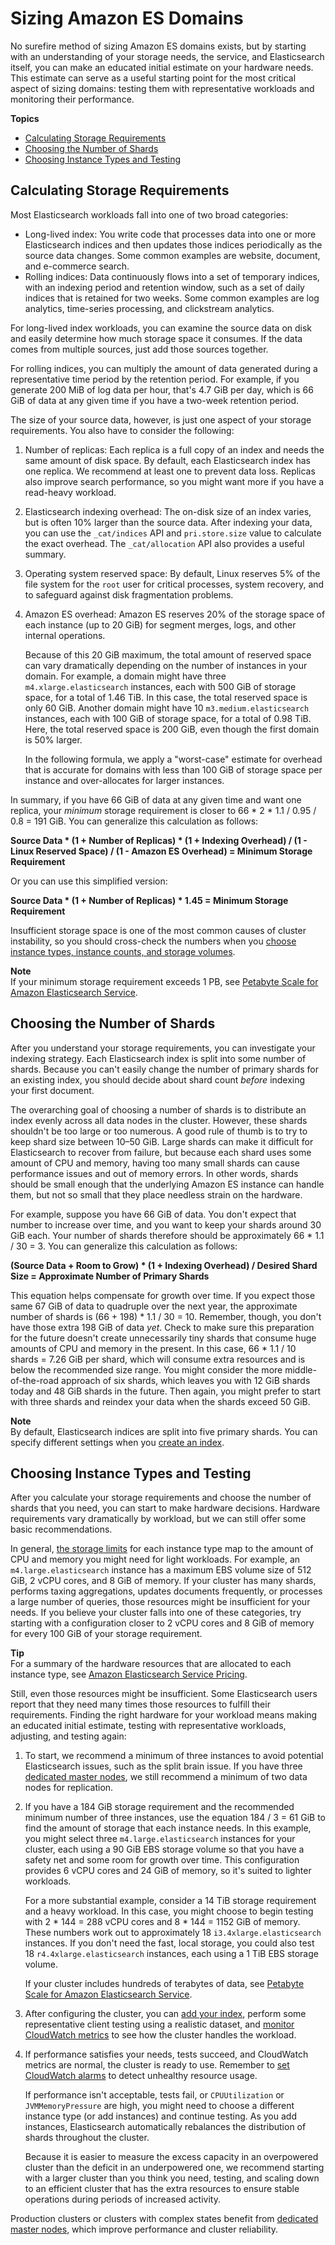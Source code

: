 # Sizing Amazon ES Domains<a name="sizing-domains"></a>

No surefire method of sizing Amazon ES domains exists, but by starting with an understanding of your storage needs, the service, and Elasticsearch itself, you can make an educated initial estimate on your hardware needs\. This estimate can serve as a useful starting point for the most critical aspect of sizing domains: testing them with representative workloads and monitoring their performance\.

**Topics**
+ [Calculating Storage Requirements](#aes-bp-storage)
+ [Choosing the Number of Shards](#aes-bp-sharding)
+ [Choosing Instance Types and Testing](#aes-bp-instances)

## Calculating Storage Requirements<a name="aes-bp-storage"></a>

Most Elasticsearch workloads fall into one of two broad categories:
+ Long\-lived index: You write code that processes data into one or more Elasticsearch indices and then updates those indices periodically as the source data changes\. Some common examples are website, document, and e\-commerce search\.
+ Rolling indices: Data continuously flows into a set of temporary indices, with an indexing period and retention window, such as a set of daily indices that is retained for two weeks\. Some common examples are log analytics, time\-series processing, and clickstream analytics\.

For long\-lived index workloads, you can examine the source data on disk and easily determine how much storage space it consumes\. If the data comes from multiple sources, just add those sources together\.

For rolling indices, you can multiply the amount of data generated during a representative time period by the retention period\. For example, if you generate 200 MiB of log data per hour, that's 4\.7 GiB per day, which is 66 GiB of data at any given time if you have a two\-week retention period\.

The size of your source data, however, is just one aspect of your storage requirements\. You also have to consider the following:

1. Number of replicas: Each replica is a full copy of an index and needs the same amount of disk space\. By default, each Elasticsearch index has one replica\. We recommend at least one to prevent data loss\. Replicas also improve search performance, so you might want more if you have a read\-heavy workload\.

1. Elasticsearch indexing overhead: The on\-disk size of an index varies, but is often 10% larger than the source data\. After indexing your data, you can use the `_cat/indices` API and `pri.store.size` value to calculate the exact overhead\. The `_cat/allocation` API also provides a useful summary\.

1. Operating system reserved space: By default, Linux reserves 5% of the file system for the `root` user for critical processes, system recovery, and to safeguard against disk fragmentation problems\.

1. Amazon ES overhead: Amazon ES reserves 20% of the storage space of each instance \(up to 20 GiB\) for segment merges, logs, and other internal operations\.

   Because of this 20 GiB maximum, the total amount of reserved space can vary dramatically depending on the number of instances in your domain\. For example, a domain might have three `m4.xlarge.elasticsearch` instances, each with 500 GiB of storage space, for a total of 1\.46 TiB\. In this case, the total reserved space is only 60 GiB\. Another domain might have 10 `m3.medium.elasticsearch` instances, each with 100 GiB of storage space, for a total of 0\.98 TiB\. Here, the total reserved space is 200 GiB, even though the first domain is 50% larger\.

   In the following formula, we apply a "worst\-case" estimate for overhead that is accurate for domains with less than 100 GiB of storage space per instance and over\-allocates for larger instances\.

In summary, if you have 66 GiB of data at any given time and want one replica, your *minimum* storage requirement is closer to 66 \* 2 \* 1\.1 / 0\.95 / 0\.8 = 191 GiB\. You can generalize this calculation as follows:

**Source Data \* \(1 \+ Number of Replicas\) \* \(1 \+ Indexing Overhead\) / \(1 \- Linux Reserved Space\) / \(1 \- Amazon ES Overhead\) = Minimum Storage Requirement**

Or you can use this simplified version:

**Source Data \* \(1 \+ Number of Replicas\) \* 1\.45 = Minimum Storage Requirement**

Insufficient storage space is one of the most common causes of cluster instability, so you should cross\-check the numbers when you [choose instance types, instance counts, and storage volumes](#aes-bp-instances)\.

**Note**  
If your minimum storage requirement exceeds 1 PB, see [Petabyte Scale for Amazon Elasticsearch Service](petabyte-scale.md)\.

## Choosing the Number of Shards<a name="aes-bp-sharding"></a>

After you understand your storage requirements, you can investigate your indexing strategy\. Each Elasticsearch index is split into some number of shards\. Because you can't easily change the number of primary shards for an existing index, you should decide about shard count *before* indexing your first document\.

The overarching goal of choosing a number of shards is to distribute an index evenly across all data nodes in the cluster\. However, these shards shouldn't be too large or too numerous\. A good rule of thumb is to try to keep shard size between 10–50 GiB\. Large shards can make it difficult for Elasticsearch to recover from failure, but because each shard uses some amount of CPU and memory, having too many small shards can cause performance issues and out of memory errors\. In other words, shards should be small enough that the underlying Amazon ES instance can handle them, but not so small that they place needless strain on the hardware\.

For example, suppose you have 66 GiB of data\. You don't expect that number to increase over time, and you want to keep your shards around 30 GiB each\. Your number of shards therefore should be approximately 66 \* 1\.1 / 30 = 3\. You can generalize this calculation as follows:

 **\(Source Data \+ Room to Grow\) \* \(1 \+ Indexing Overhead\) / Desired Shard Size = Approximate Number of Primary Shards**

This equation helps compensate for growth over time\. If you expect those same 67 GiB of data to quadruple over the next year, the approximate number of shards is \(66 \+ 198\) \* 1\.1 / 30 = 10\. Remember, though, you don't have those extra 198 GiB of data *yet*\. Check to make sure this preparation for the future doesn't create unnecessarily tiny shards that consume huge amounts of CPU and memory in the present\. In this case, 66 \* 1\.1 / 10 shards = 7\.26 GiB per shard, which will consume extra resources and is below the recommended size range\. You might consider the more middle\-of\-the\-road approach of six shards, which leaves you with 12 GiB shards today and 48 GiB shards in the future\. Then again, you might prefer to start with three shards and reindex your data when the shards exceed 50 GiB\.

**Note**  
By default, Elasticsearch indices are split into five primary shards\. You can specify different settings when you [create an index](es-indexing.md#es-indexing-intro)\.

## Choosing Instance Types and Testing<a name="aes-bp-instances"></a>

After you calculate your storage requirements and choose the number of shards that you need, you can start to make hardware decisions\. Hardware requirements vary dramatically by workload, but we can still offer some basic recommendations\.

In general, [the storage limits](aes-limits.md) for each instance type map to the amount of CPU and memory you might need for light workloads\. For example, an `m4.large.elasticsearch` instance has a maximum EBS volume size of 512 GiB, 2 vCPU cores, and 8 GiB of memory\. If your cluster has many shards, performs taxing aggregations, updates documents frequently, or processes a large number of queries, those resources might be insufficient for your needs\. If you believe your cluster falls into one of these categories, try starting with a configuration closer to 2 vCPU cores and 8 GiB of memory for every 100 GiB of your storage requirement\.

**Tip**  
For a summary of the hardware resources that are allocated to each instance type, see [Amazon Elasticsearch Service Pricing](https://aws.amazon.com/elasticsearch-service/pricing/)\.

Still, even those resources might be insufficient\. Some Elasticsearch users report that they need many times those resources to fulfill their requirements\. Finding the right hardware for your workload means making an educated initial estimate, testing with representative workloads, adjusting, and testing again:

1. To start, we recommend a minimum of three instances to avoid potential Elasticsearch issues, such as the split brain issue\. If you have three [dedicated master nodes](es-managedomains-dedicatedmasternodes.md), we still recommend a minimum of two data nodes for replication\.

1. If you have a 184 GiB storage requirement and the recommended minimum number of three instances, use the equation 184 / 3 = 61 GiB to find the amount of storage that each instance needs\. In this example, you might select three `m4.large.elasticsearch` instances for your cluster, each using a 90 GiB EBS storage volume so that you have a safety net and some room for growth over time\. This configuration provides 6 vCPU cores and 24 GiB of memory, so it's suited to lighter workloads\.

   For a more substantial example, consider a 14 TiB storage requirement and a heavy workload\. In this case, you might choose to begin testing with 2 \* 144 = 288 vCPU cores and 8 \* 144 = 1152 GiB of memory\. These numbers work out to approximately 18 `i3.4xlarge.elasticsearch` instances\. If you don't need the fast, local storage, you could also test 18 `r4.4xlarge.elasticsearch` instances, each using a 1 TiB EBS storage volume\.

   If your cluster includes hundreds of terabytes of data, see [Petabyte Scale for Amazon Elasticsearch Service](petabyte-scale.md)\.

1. After configuring the cluster, you can [add your index](es-indexing.md), perform some representative client testing using a realistic dataset, and [monitor CloudWatch metrics](es-managedomains.md#es-managedomains-cloudwatchmetrics) to see how the cluster handles the workload\.

1. If performance satisfies your needs, tests succeed, and CloudWatch metrics are normal, the cluster is ready to use\. Remember to [set CloudWatch alarms](cloudwatch-alarms.md) to detect unhealthy resource usage\.

   If performance isn't acceptable, tests fail, or `CPUUtilization` or `JVMMemoryPressure` are high, you might need to choose a different instance type \(or add instances\) and continue testing\. As you add instances, Elasticsearch automatically rebalances the distribution of shards throughout the cluster\.

   Because it is easier to measure the excess capacity in an overpowered cluster than the deficit in an underpowered one, we recommend starting with a larger cluster than you think you need, testing, and scaling down to an efficient cluster that has the extra resources to ensure stable operations during periods of increased activity\.

Production clusters or clusters with complex states benefit from [dedicated master nodes](es-managedomains-dedicatedmasternodes.md), which improve performance and cluster reliability\.
